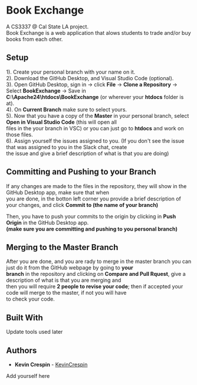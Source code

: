 # Book Exchange

A CS3337 @ Cal State LA project.</br>
Book Exchange is a web application that alows students to trade and/or buy books from each other.</br>

## Setup 

1). Create your personal branch with your name on it.</br>
2). Download the GitHub Desktop, and Visual Studio Code (optional).</br>
3). Open GitHub Desktop, sign in -> click **File** -> **Clone a Repository** -> Select **BookExchange** -> Save in </br> **C:\Apache24\htdocs\BookExchange** (or wherever your **htdocs** folder is at).</br>
4). On **Current Branch** make sure to select yours.</br>
5). Now that you have a copy of the **Master** in your personal branch, select **Open in Visual Studio Code** (this will open all </br> 
files in the your branch in VSC) or you can just go to **htdocs** and work on those files.</br>
6). Assign yourself the issues assigned to you. (If you don't see the issue that was assigned to you in the Slack chat, create</br> 
the issue and give a brief description of what is that you are doing)</br>

## Committing and Pushing to your Branch

If any changes are made to the files in the repository, they will show in the GitHub Desktop app, make sure that when </br> 
you are done, in the botton left corner you provide a brief description of your changes, and click **Commit to (the name of your branch)**</br>

Then, you have to push your commits to the origin by clicking in **Push Origin** in the GitHub Desktop app. </br>
**(make sure you are committing and pushing to you personal branch)**</br>

## Merging to the Master Branch

After you are done, and you are rady to merge in the master branch you can just do it from the GitHub webpage by going to **your</br> branch** in the repository and clicking on **Compare and Pull Rquest**, give a description of what is that you are merging and </br>
then you will require **2 people to revise your code**; then if accepted your code will merge to the master, if not you will have</br> to check your code.</br>

## Built With

Update tools used later

## Authors

* **Kevin Crespin** - [KevinCrespin](https://github.com/KevinCrespin)</br>

Add yourself here


